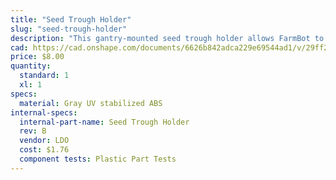 ```yaml
---
title: "Seed Trough Holder"
slug: "seed-trough-holder"
description: "This gantry-mounted seed trough holder allows FarmBot to bring seeds with it while traveling along the x-axis, shortening the time needed for seed injection."
cad: https://cad.onshape.com/documents/6626b842adca229e69544ad1/v/29ff27176ad028c3b865f257/e/31db881edf22440a1abafe34
price: $8.00
quantity:
  standard: 1
  xl: 1
specs:
  material: Gray UV stabilized ABS
internal-specs:
  internal-part-name: Seed Trough Holder
  rev: B
  vendor: LDO
  cost: $1.76
  component tests: Plastic Part Tests
---
```

